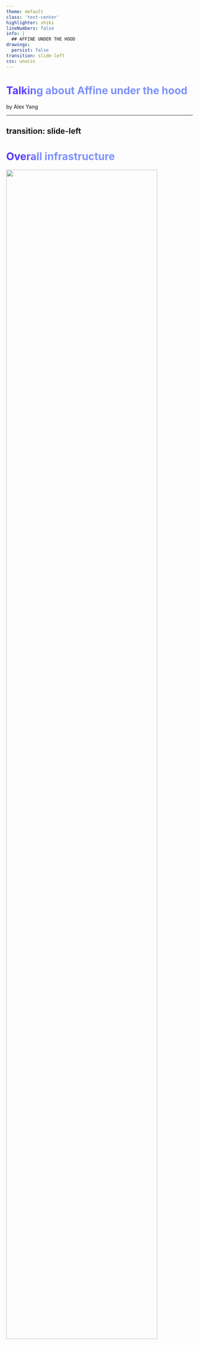 ```yaml
---
theme: default
class: 'text-center'
highlighter: shiki
lineNumbers: false
info: |
  ## AFFINE UNDER THE HOOD
drawings:
  persist: false
transition: slide-left
css: unocss
---
```


# Talking about Affine under the hood 

by Alex Yang

---
transition: slide-left
---

# Overall infrastructure

<img src="/assets/infra.png" style="height: 90%">

<!--
You can have `style` tag in markdown to override the style for the current page.
Learn more: https://sli.dev/guide/syntax#embedded-styles
-->

<style>
h1 {
  background-color: rgb(84, 56, 255);
  background-image: linear-gradient(45deg, #5438ff 10%, #7d91ff 20%);
  background-size: 100%;
  -webkit-background-clip: text;
  -moz-background-clip: text;
  -webkit-text-fill-color: transparent;
  -moz-text-fill-color: transparent;
}
</style>

---
transition: fade
---


# Workspace initialization

```tsx {all}
interface JotaiWorksapce {
  id: string
  flavor: 'affine' | 'local'
}
function WorkspaceLayout({ chilren }) {
  const setWorkspace = useSetAtom(jotaiWorkspace)
  useEffect(() => {
    if (isFirst) {
      WorkspacePlugins.Events['affine:first'](setWorkspace)
    }
  }, [])
  return (
    <>
      <Suspense>
        <WorkspaceLayoutInner>
          {children}
        </WorkspaceLayoutInner>
      </Suspense>
    </>
  )
}
```

---
transition: fade
---
# Workspace initialization

```tsx {all}
const worksapceAtom = atom<Promise<(LocalWorksapce | AffineWorkspace)[]>>(
  async (get) => {
    const jotaiWorkspaces = get(jotaiWorkspace)
    const worksapces = await Promise.all(jotaiWorkspaces.forEach(({ id, flavour }) => {
      return WorkspacePlugins.get(id, flavour)
    }))
    return worksapces.filter(Boolean)
})
function WorkspaceLayoutInner({ chilren }) {
  const workspaces = useAtomValue(worksapceAtom)
  const router = useRouter()
  useSyncRouterWithCurrentWorkspace(router)
  const Provider = WorkspacePlugins[currentWorkspace.flavour].Provider
  return (
    <Provider>
      <Sidebar />
      <Main>
        {children}
      </Main>
      <Midals/>
    </Provider>
  )
}
```

---
transition: slide-left
---
# Workspace initialization

```tsx {all}
// [pageId].tsx
function Page() {
  const currentWorkspace = useAtomValue(currentWorkspaceAtom)
  assertExists(page)
  const DetailPage = WorkspacePlugins[currentWorkspace.flavour].DetailPage
  return <DetailPage/>
}
Page.getLayout = (page) => <WorkspaceLayout>{page}</WorkspaceLayout>
function DetailPage() {
  const currentPageId = useAtomValue(currentPageIdAtom)
  const page = currentWorkspace.blockSuiteWorkspace.getPage(currentPageId)
  const pageMode = usePageMeta(page, 'mode')
  return (
    <>
      <Editor page={page} pageMode={pageMode}/>
    </>
  )
}
```

---
transition: slide-left
---

# Workspace workflow

```mermaid
flowchart LR
    WorkspaceLayout[Workspace Layout] -->|Suspense| WorkspaceLayoutInner(Workspace Layout Inner)
    WorkspaceLayout --> WorkspacePluginInit(init data)
    WorkspaceLayout --> WorkspacePluginFetch(fetch data)
    WorkspaceLayout --> WorkspacePluginEffect(side effect)
    WorkspaceLayoutInner --> WorkspacePage(Workspace Page)
    WorkspaceLayoutInner --> WorkspacePluginModals(Plugin Modals)
    WorkspacePage --> WorkspacePluginPage(Plugin Page)
    subgraph WorkspacePluginProvider [Plugin Context/Provider]
    subgraph SideEffect [side effects]
    WorkspacePluginInit
    WorkspacePluginFetch
    WorkspacePluginEffect
    end
    SideEffect -->|rerender| UI
    subgraph UI [ui]
    WorkspacePluginModals
    WorkspacePluginPage
    WorkspacePluginPage --> BlockSuiteEditor(Block Suite Editor)
    end
    end
```

---
---

# To be continued...

<hello/>
